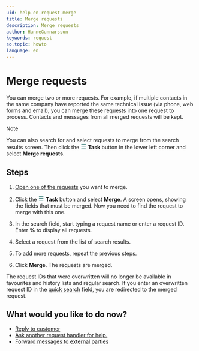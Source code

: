 ```yaml
---
uid: help-en-request-merge
title: Merge requests
description: Merge requests
author: HanneGunnarsson
keywords: request
so.topic: howto
language: en
---
```


# Merge requests

You can merge two or more requests. For example, if multiple contacts in the same company have reported the same technical issue (via phone, web forms and email), you can merge these requests into one request to process. Contacts and messages from all merged requests will be kept.

> [!NOTE]
> You can also search for and select requests to merge from the search results screen. Then click the ![icon][img1] **Task** button in the lower left corner and select **Merge requests**.

## Steps

1. [Open one of the requests][1] you want to merge.

1. Click the ![icon][img1] **Task** button and select **Merge**. A screen opens, showing the fields that must be merged. Now you need to find the request to merge with this one.

1. In the search field, start typing a request name or enter a request ID. Enter **%** to display all requests.

1. Select a request from the list of search results.

1. To add more requests, repeat the previous steps.

1. Click **Merge**. The requests are merged.

The request IDs that were overwritten will no longer be available in favourites and history lists and regular search. If you enter an overwritten request ID in the [quick search][2] field, you are redirected to the merged request.

## What would you like to do now?

* [Reply to customer][3]
* [Ask another request handler for help.][4]
* [Forward messages to external parties][5]

<!-- Referenced links -->
[1]: ../index.md#open
[2]: ../../../search-options/learn/in-service/quick-search.md
[3]: reply.md
[4]: transfer.md
[5]: forward.md

<!-- Referenced images -->
[img1]: ../../../../media/icons/btn-menu.png
